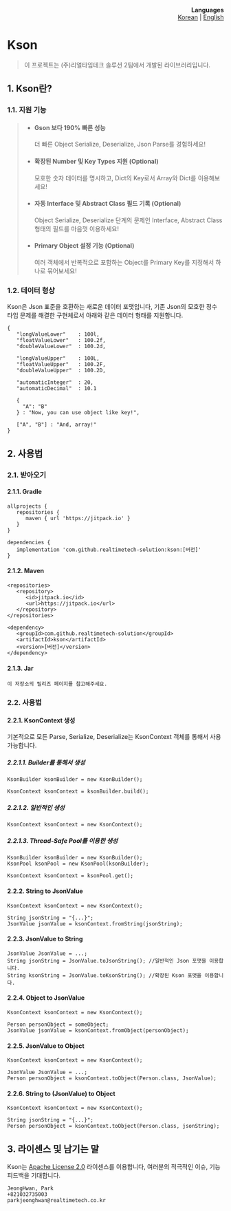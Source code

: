 <p align="right">
  <b>Languages</b><br>
  <a href="README.md">Korean</a> |
  <a href="README_EN.md">English</a>
</p>


# Kson
> 이 프로젝트는 (주)리얼타임테크 솔루션 2팀에서 개발된 라이브러리입니다.

## 1. Kson란?

### 1.1. 지원 기능

>
>- #### Gson 보다 190% 빠른 성능
>      더 빠른 Object Serialize, Deserialize, Json Parse를 경험하세요!
>
>- #### 확장된 Number 및 Key Types 지원 (Optional)
>      모호한 숫자 데이터를 명시하고, Dict의 Key로서 Array와 Dict를 이용해보세요!
>
>- #### 자동 Interface 및 Abstract Class 필드 기록 (Optional)
>      Object Serialize, Deserialize 단계의 문제인 Interface, Abstract Class 형태의 필드를 마음껏 이용하세요!
>
>- #### Primary Object 설정 기능 (Optional)
>      여러 객체에서 반복적으로 포함하는 Object를 Primary Key를 지정해서 하나로 묶어보세요! 
>


### 1.2. 데이터 형상

Kson은 Json 표준을 호환하는 새로운 데이터 포맷입니다, 기존 Json의 모호한 정수 타입 문제를 해결한 구현체로서 아래와 같은 데이터 형태를 지원합니다.

```
{
   "longValueLower"    : 100l,
   "floatValueLower"   : 100.2f,
   "doubleValueLower"  : 100.2d,

   "longValueUpper"    : 100L,
   "floatValueUpper"   : 100.2F,
   "doubleValueUpper"  : 100.2D,

   "automaticInteger"  : 20,
   "automaticDecimal"  : 10.1

   {
     "A": "B"
   } : "Now, you can use object like key!",

   ["A", "B"] : "And, array!"
}
```

## 2. 사용법

### 2.1. 받아오기

#### 2.1.1. Gradle
```
allprojects {
   repositories {
      maven { url 'https://jitpack.io' }
   }
}

dependencies {
   implementation 'com.github.realtimetech-solution:kson:[버전]'
}
```

#### 2.1.2. Maven
```
<repositories>
   <repository>
      <id>jitpack.io</id>
      <url>https://jitpack.io</url>
   </repository>
</repositories>

<dependency>
   <groupId>com.github.realtimetech-solution</groupId>
   <artifactId>kson</artifactId>
   <version>[버전]</version>
</dependency>
```

#### 2.1.3. Jar
```
이 저장소의 릴리즈 페이지를 참고해주세요.
```

### 2.2. 사용법

#### 2.2.1. KsonContext 생성
기본적으로 모든 Parse, Serialize, Deserialize는 KsonContext 객체를 통해서 사용 가능합니다.

##### 2.2.1.1. Builder를 통해서 생성
```
KsonBuilder ksonBuilder = new KsonBuilder();

KsonContext ksonContext = ksonBuilder.build();
```

##### 2.2.1.2. 일반적인 생성
```
KsonContext ksonContext = new KsonContext();
```

##### 2.2.1.3. Thread-Safe Pool를 이용한 생성
```
KsonBuilder ksonBuilder = new KsonBuilder();
KsonPool ksonPool = new KsonPool(ksonBuilder);

KsonContext ksonContext = ksonPool.get();
```

#### 2.2.2. String to JsonValue
```
KsonContext ksonContext = new KsonContext();

String jsonString = "{...}";
JsonValue jsonValue = ksonContext.fromString(jsonString);
```

#### 2.2.3. JsonValue to String
```
JsonValue JsonValue = ...;
String jsonString = JsonValue.toJsonString(); //일반적인 Json 포맷을 이용합니다.
String ksonString = JsonValue.toKsonString(); //확장된 Kson 포맷을 이용합니다.
```

#### 2.2.4. Object to JsonValue
```
KsonContext ksonContext = new KsonContext();

Person personObject = someObject;
JsonValue jsonValue = ksonContext.fromObject(personObject);
```

#### 2.2.5. JsonValue to Object
```
KsonContext ksonContext = new KsonContext();

JsonValue JsonValue = ...;
Person personObject = ksonContext.toObject(Person.class, JsonValue);
```

#### 2.2.6. String to (JsonValue) to Object
```
KsonContext ksonContext = new KsonContext();

String jsonString = "{...}";
Person personObject = ksonContext.toObject(Person.class, jsonString);
```

## 3. 라이센스 및 남기는 말

Kson는 [Apache License 2.0](./LICENSE.txt) 라이센스를 이용합니다, 여러분의 적극적인 이슈, 기능 피드백을 기대합니다.

```
JeongHwan, Park
+821032735003
parkjeonghwan@realtimetech.co.kr
```
